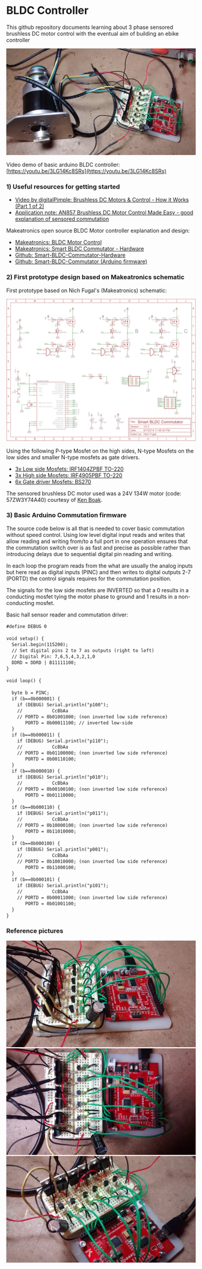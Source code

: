 # BLDC Controller

This github repository documents learning about 3 phase sensored brushless DC motor control with the eventual aim of building an ebike controller

![1.jpg](images/1.jpg)

Video demo of basic arduino BLDC controller: [https://youtu.be/3LG14Kc8SRs](https://youtu.be/3LG14Kc8SRs)

### 1) Useful resources for getting started

- [Video by digitalPimple: Brushless DC Motors & Control - How it Works (Part 1 of 2)](https://www.youtube.com/watch?v=ZAY5JInyHXY)
- [Application note: AN857 Brushless DC Motor Control Made Easy - good explanation of sensored commutation](http://ww1.microchip.com/downloads/en/AppNotes/00857B.pdf) 

Makeatronics open source BLDC Motor controller explanation and design:

- [Makeatronics: BLDC Motor Control](http://makeatronics.blogspot.co.uk/2014/05/bldc-motor-control.html)
- [Makeatronics: Smart BLDC Commutator - Hardware](http://makeatronics.blogspot.co.uk/2014/08/smart-bldc-commutator-hardware.html)
- [Github: Smart-BLDC-Commutator-Hardware](https://github.com/fugalster/Smart-BLDC-Commutator-Hardware)
- [Github: Smart-BLDC-Commutator (Arduino firmware)](https://github.com/fugalster/Smart-BLDC-Commutator)

### 2) First prototype design based on Makeatronics schematic

First prototype based on Nich Fugal's (Makeatronics) schematic:

![SmartBLDC_sch.png](images/SmartBLDC_sch.png)

Using the following P-type Mosfet on the high sides, N-type Mosfets on the low sides and smaller N-type mosfets as gate drivers.

- [3x Low side Mosfets: IRF1404ZPBF TO-220](http://uk.farnell.com/webapp/wcs/stores/servlet/ProductDisplay?partNumber=8657394) 
- [3x High side Mosfets:  IRF4905PBF TO-220](http://uk.farnell.com/webapp/wcs/stores/servlet/ProductDisplay?partNumber=8648190) 
- [6x Gate driver Mosfets: BS270](http://uk.farnell.com/webapp/wcs/stores/servlet/ProductDisplay?partNumber=1017689)

The sensored brushless DC motor used was a 24V 134W motor (code: 57ZW3Y74A40) courtesy of [Ken Boak](http://sustburbia.blogspot.co.uk).

### 3) Basic Arduino Commutation firmware

The source code below is all that is needed to cover basic commutation without speed control. Using low level digital input reads and writes that allow reading and writing from/to a full port in one operation ensures that the commutation switch over is as fast and precise as possible rather than introducing delays due to sequential digital pin reading and writing.

In each loop the program reads from the what are usually the analog inputs but here read as digital inputs (PINC) and then writes to digital outputs 2-7 (PORTD) the control signals requires for the commutation position.

The signals for the low side mosfets are INVERTED so that a 0 results in a conducting mosfet tying the motor phase to ground and 1 results in a non-conducting mosfet.

Basic hall sensor reader and commutation driver:

    #define DEBUG 0

    void setup() {
      Serial.begin(115200);
      // Set digital pins 2 to 7 as outputs (right to left)
      // Digital Pin: 7,6,5,4,3,2,1,0
      DDRD = DDRD | B11111100;
    }

    void loop() {
     
      byte b = PINC;
      if (b==0b000001) {
        if (DEBUG) Serial.println("p100");
        //           CcBbAa
        // PORTD = 0b01001000; (non inverted low side reference)
           PORTD = 0b00011100; // inverted low-side
      }
      if (b==0b000011) {
        if (DEBUG) Serial.println("p110");
        //           CcBbAa
        // PORTD = 0b01100000; (non inverted low side reference)
           PORTD = 0b00110100;
      }
      if (b==0b000010) {
        if (DEBUG) Serial.println("p010");
        //           CcBbAa
        // PORTD = 0b00100100; (non inverted low side reference)
           PORTD = 0b01110000;
      }
      if (b==0b000110) {
        if (DEBUG) Serial.println("p011");
        //           CcBbAa
        // PORTD = 0b10000100; (non inverted low side reference)
           PORTD = 0b11010000;
      }
      if (b==0b000100) {
        if (DEBUG) Serial.println("p001");
        //           CcBbAa
        // PORTD = 0b10010000; (non inverted low side reference)
           PORTD = 0b11000100;
      }
      if (b==0b000101) {
        if (DEBUG) Serial.println("p101");
        //           CcBbAa
        // PORTD = 0b00011000; (non inverted low side reference)
           PORTD = 0b01001100;
      }
    }

### Reference pictures

![2.jpg](images/2.jpg)
![3.jpg](images/3.jpg)
![4.jpg](images/4.jpg)
